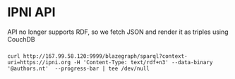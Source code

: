 # IPNI API

API no longer supports RDF, so we fetch JSON and render it as triples using CouchDB

###

```
curl http://167.99.58.120:9999/blazegraph/sparql?context-uri=https://ipni.org -H 'Content-Type: text/rdf+n3' --data-binary '@authors.nt'  --progress-bar | tee /dev/null
```
